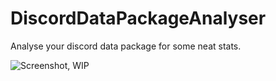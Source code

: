 # DiscordDataPackageAnalyser
Analyse your discord data package for some neat stats.

![Screenshot, WIP](https://i.imgur.com/r6slMsj.png)
